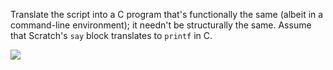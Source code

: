 Translate the script into a C program that's functionally the same  (albeit in a command-line environment); it needn't be structurally the same. Assume that Scratch's `say` block translates to `printf` in C.

![](data/md/5/jeopardy/fib.png)